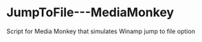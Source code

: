 JumpToFile---MediaMonkey
========================

Script for Media Monkey that simulates Winamp jump to file option
